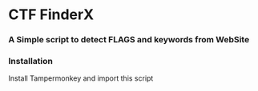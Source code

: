 # CTF FinderX

### A Simple script to detect FLAGS and keywords from WebSite

### Installation

Install Tampermonkey and import this script